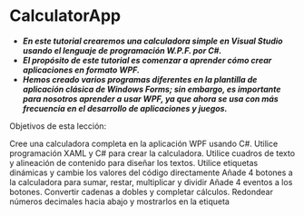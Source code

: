 # CalculatorApp

- **_En este tutorial crearemos una calculadora simple en Visual Studio usando el lenguaje de programación W.P.F. por C#._**
- **_El propósito de este tutorial es comenzar a aprender cómo crear aplicaciones en formato WPF._**
- **_Hemos creado varios programas diferentes en la plantilla de aplicación clásica de Windows Forms; sin embargo, es importante para nosotros aprender a usar WPF, ya que ahora se usa con más frecuencia en el desarrollo de aplicaciones y juegos._**

Objetivos de esta lección:

Cree una calculadora completa en la aplicación WPF usando C#.
Utilice programación XAML y C# para crear la calculadora.
Utilice cuadros de texto y alineación de contenido para diseñar los textos.
Utilice etiquetas dinámicas y cambie los valores del código directamente
Añade 4 botones a la calculadora para sumar, restar, multiplicar y dividir
Añade 4 eventos a los botones.
Convertir cadenas a dobles y completar cálculos.
Redondear números decimales hacia abajo y mostrarlos en la etiqueta
